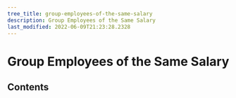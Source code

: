 ```yaml
---
tree_title: group-employees-of-the-same-salary
description: Group Employees of the Same Salary
last_modified: 2022-06-09T21:23:28.2328
---
```


# Group Employees of the Same Salary

## Contents
